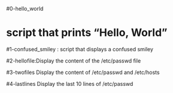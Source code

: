 #0-hello_world
# script that prints “Hello, World”

#1-confused_smiley : script that displays a confused smiley

#2-hellofile:Display the content of the /etc/passwd file

#3-twofiles Display the content of /etc/passwd and /etc/hosts

#4-lastlines Display the last 10 lines of /etc/passwd